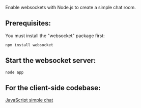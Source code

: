 Enable websockets with Node.js to create a simple chat room.

## Prerequisites:

You must install the "websocket" package first:

```
npm install websocket
```

## Start the websocket server:

```
node app
```

## For the client-side codebase:

[JavaScript simple chat](https://github.com/web-sudo/simple-chat-frontend)
